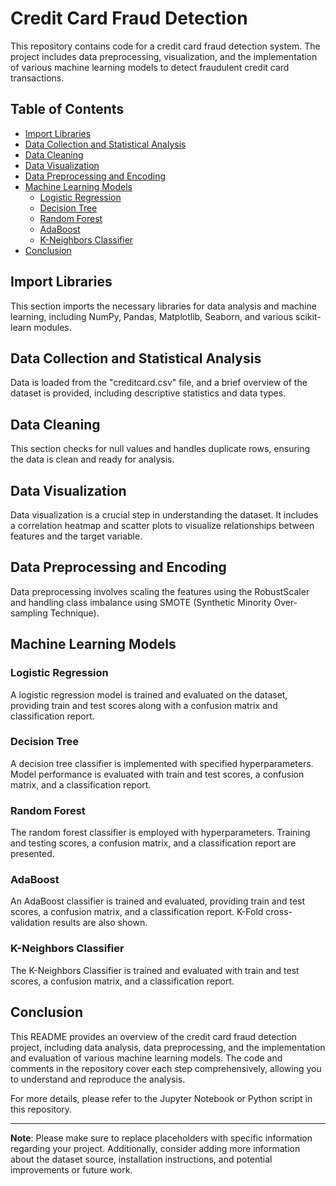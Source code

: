 # Credit Card Fraud Detection

This repository contains code for a credit card fraud detection system. The project includes data preprocessing, visualization, and the implementation of various machine learning models to detect fraudulent credit card transactions.

## Table of Contents
- [Import Libraries](#import-libraries)
- [Data Collection and Statistical Analysis](#data-collection-and-statistical-analysis)
- [Data Cleaning](#data-cleaning)
- [Data Visualization](#data-visualization)
- [Data Preprocessing and Encoding](#data-preprocessing-encoding)
- [Machine Learning Models](#machine-learning-models)
  - [Logistic Regression](#logistic-regression)
  - [Decision Tree](#decision-tree)
  - [Random Forest](#random-forest)
  - [AdaBoost](#adaboost)
  - [K-Neighbors Classifier](#k-neighbors-classifier)
- [Conclusion](#conclusion)

## Import Libraries

This section imports the necessary libraries for data analysis and machine learning, including NumPy, Pandas, Matplotlib, Seaborn, and various scikit-learn modules.

## Data Collection and Statistical Analysis

Data is loaded from the "creditcard.csv" file, and a brief overview of the dataset is provided, including descriptive statistics and data types.

## Data Cleaning

This section checks for null values and handles duplicate rows, ensuring the data is clean and ready for analysis.

## Data Visualization

Data visualization is a crucial step in understanding the dataset. It includes a correlation heatmap and scatter plots to visualize relationships between features and the target variable.

## Data Preprocessing and Encoding

Data preprocessing involves scaling the features using the RobustScaler and handling class imbalance using SMOTE (Synthetic Minority Over-sampling Technique).

## Machine Learning Models

### Logistic Regression

A logistic regression model is trained and evaluated on the dataset, providing train and test scores along with a confusion matrix and classification report.

### Decision Tree

A decision tree classifier is implemented with specified hyperparameters. Model performance is evaluated with train and test scores, a confusion matrix, and a classification report.

### Random Forest

The random forest classifier is employed with hyperparameters. Training and testing scores, a confusion matrix, and a classification report are presented.

### AdaBoost

An AdaBoost classifier is trained and evaluated, providing train and test scores, a confusion matrix, and a classification report. K-Fold cross-validation results are also shown.

### K-Neighbors Classifier

The K-Neighbors Classifier is trained and evaluated with train and test scores, a confusion matrix, and a classification report.

## Conclusion

This README provides an overview of the credit card fraud detection project, including data analysis, data preprocessing, and the implementation and evaluation of various machine learning models. The code and comments in the repository cover each step comprehensively, allowing you to understand and reproduce the analysis.

For more details, please refer to the Jupyter Notebook or Python script in this repository.

---

**Note**: Please make sure to replace placeholders with specific information regarding your project. Additionally, consider adding more information about the dataset source, installation instructions, and potential improvements or future work.
